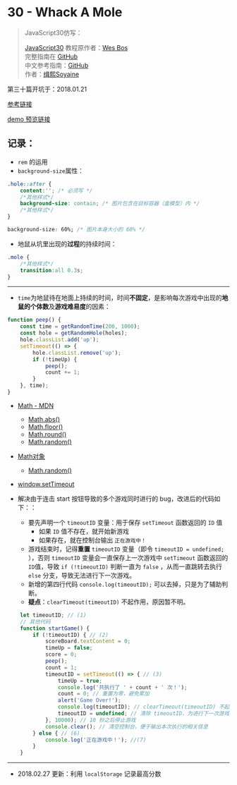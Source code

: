 # 30 - Whack A Mole

> JavaScript30仿写：
>
> [JavaScript30](https://javascript30.com) 教程原作者：[Wes Bos](https://github.com/wesbos)    
> 完整指南在 [GitHub](https://github.com/wesbos/JavaScript30)  
> 中文参考指南：[GitHub](https://github.com/soyaine/JavaScript30)  
> 作者：[缉熙Soyaine](https://github.com/soyaine)

第三十篇开坑于：2018.01.21

[参考链接](https://github.com/wesbos/JavaScript30/tree/master/30%20-%20Whack%20A%20Mole)

[demo 预览链接](https://hehe1111.github.io/js_demo/js30/30%20-%20Whack%20A%20Mole/)

## 记录：

- `rem` 的运用
- `background-size`属性：
```css
.hole::after {
    content:''; /* 必须写 */
    /*其他样式*/
    background-size: contain; /* 图片包含在目标容器（盒模型）内 */
    /*其他样式*/
}
```

```css
background-size: 60%; /* 图片本身大小的 60% */
```

- 地鼠从坑里出现的**过程**的持续时间：
```css
.mole {
    /*其他样式*/
    transition:all 0.3s;
}
```

---

- `time`为地鼠待在地面上持续的时间，时间**不固定**，是影响每次游戏中出现的**地鼠的个体数**及**游戏难易度**的因素：
```javascript
function peep() {
    const time = getRandomTime(200, 1000);
    const hole = getRandomHole(holes);
    hole.classList.add('up');
    setTimeout(() => {
        hole.classList.remove('up');
        if (!timeUp) {
            peep();
            count += 1;
        }
    }, time);
}
```

- [Math - MDN](https://developer.mozilla.org/zh-CN/docs/Web/JavaScript/Reference/Global_Objects/Math)
    - [Math.abs()](https://developer.mozilla.org/zh-CN/docs/Web/JavaScript/Reference/Global_Objects/Math/abs)
    - [Math.floor()](https://developer.mozilla.org/zh-CN/docs/Web/JavaScript/Reference/Global_Objects/Math/floor)
    - [Math.round()](https://developer.mozilla.org/zh-CN/docs/Web/JavaScript/Reference/Global_Objects/Math/round)
    - [Math.random()](https://developer.mozilla.org/zh-CN/docs/Web/JavaScript/Reference/Global_Objects/Math/random)
- [Math对象](http://javascript.ruanyifeng.com/stdlib/math.html)
    - [Math.random()](http://javascript.ruanyifeng.com/stdlib/math.html#toc2)
- [window.setTimeout](https://developer.mozilla.org/zh-CN/docs/Web/API/Window/setTimeout)

- 解决由于连击 start 按钮导致的多个游戏同时进行的 bug，改进后的代码如下：：
    - 要先声明一个 `timeoutID` 变量：用于保存 `setTimeout` 函数返回的 `ID` 值
        - 如果 `ID` 值不存在，就开始新游戏
        - 如果存在，就在控制台输出 `正在游戏中！`
    - 游戏结束时，记得**重置** `timeoutID` 变量（即令 `timeoutID = undefined;` ），否则 `timeoutID` 变量会一直保存上一次游戏中 `setTimeout` 函数返回的`ID`值，导致 `if (!timeoutID)` 判断一直为 `false` ，从而一直跳转去执行 `else` 分支，导致无法进行下一次游戏。
    - 新增的第四行代码 `console.log(timeoutID);` 可以去掉，只是为了辅助判断。
    - **疑点**：`clearTimeout(timeoutID)` 不起作用，原因暂不明。
```javascript
    let timeoutID; // (1)
    // 其他代码
    function startGame() {
        if (!timeoutID) { // (2)
            scoreBoard.textContent = 0;
            timeUp = false;
            score = 0;
            peep();
            count = 1;
            timeoutID = setTimeout(() => { // (3)
                timeUp = true;
                console.log('共执行了 ' + count + ' 次！');
                count = 0; // 重置为零，避免累加
                alert('Game Over!');
                console.log(timeoutID); // clearTimeout(timeoutID) 不起作用 (4)
                timeoutID = undefined; // 清除 timeoutID，为进行下一次游戏做准备 (5)
            }, 10000); // 10 秒之后停止游戏
            console.clear(); // 清空控制台，便于输出本次执行的相关信息
        } else { // (6)
            console.log('正在游戏中！'); //(7)
        }
    }
```

---
- 2018.02.27 更新：利用 `localStorage` 记录最高分数